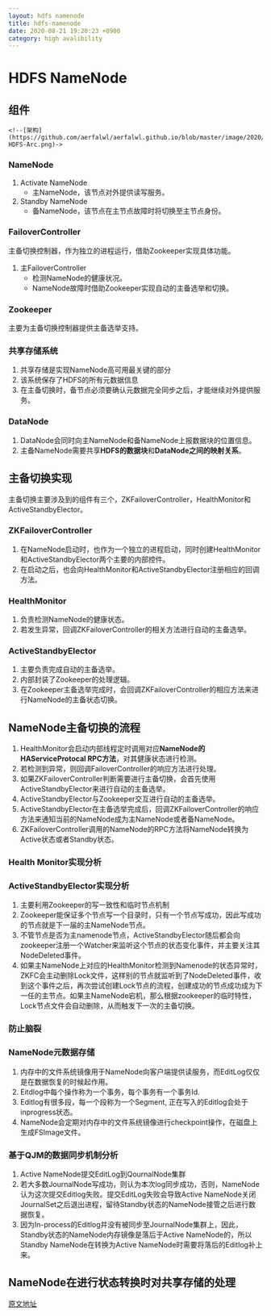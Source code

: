 ```yaml
---
layout: hdfs namenode
title: hdfs-namenode
date: 2020-08-21 19:20:23 +0900
category: high avalibility
---
```

# HDFS NameNode 

## 组件

```
<!--[架构](https://github.com/aerfalwl/aerfalwl.github.io/blob/master/image/2020/08/20200821-HDFS-Arc.png)->
```





### NameNode

1. Activate NameNode
   - 主NameNode，该节点对外提供读写服务。
2. Standby NameNode
   - 备NameNode，该节点在主节点故障时将切换至主节点身份。

###  FailoverController 

主备切换控制器，作为独立的进程运行，借助Zookeeper实现具体功能。

1. 主FailoverController
   - 检测NameNode的健康状况。
   - NameNode故障时借助Zookeeper实现自动的主备选举和切换。

### Zookeeper

主要为主备切换控制器提供主备选举支持。

### 共享存储系统

1. 共享存储是实现NameNode高可用最关键的部分
2. 该系统保存了HDFS的所有元数据信息
3. 在主备切换时，备节点必须要确认元数据完全同步之后，才能继续对外提供服务。

### DataNode

1. DataNode会同时向主NameNode和备NameNode上报数据块的位置信息。
2. 主备NameNode需要共享**HDFS的数据块**和**DataNode之间的映射关系**。



## 主备切换实现

主备切换主要涉及到的组件有三个，ZKFailoverController，HealthMonitor和ActiveStandbyElector。



### ZKFailoverController

1. 在NameNode启动时，也作为一个独立的进程启动，同时创建HealthMonitor和ActiveStandbyElector两个主要的内部控件。
2. 在启动之后，也会向HealthMonitor和ActiveStandbyElector注册相应的回调方法。

### HealthMonitor

1. 负责检测NameNode的健康状态。
2. 若发生异常，回调ZKFailoverController的相关方法进行自动的主备选举。

### ActiveStandbyElector

1. 主要负责完成自动的主备选举。
2. 内部封装了Zookeeper的处理逻辑。
3. 在Zookeeper主备选举完成时，会回调ZKFailoverController的相应方法来进行NameNode的主备状态切换。



## NameNode主备切换的流程

1. HealthMonitor会启动内部线程定时调用对应**NameNode的HAServiceProtocal RPC方法**，对其健康状态进行检测。
2. 若检测到异常，则回调FailoverController的响应方法进行处理。
3. 如果ZKFailoverController判断需要进行主备切换，会首先使用ActiveStandbyElector来进行自动的主备选举。
4. ActiveStandbyElector与Zookeeper交互进行自动的主备选举。
5. ActiveStandbyElector在主备选举完成后，回调ZKFailoverController的响应方法来通知当前的NameNode成为主NameNode或者备NameNode。
6. ZKFailoverController调用的NameNode的RPC方法将NameNode转换为Active状态或者Standby状态。

### Health Monitor实现分析

### ActiveStandbyElector实现分析

1. 主要利用Zookeeper的写一致性和临时节点机制
2. Zookeeper能保证多个节点写一个目录时，只有一个节点写成功，因此写成功的节点就是下一届的主NameNode节点。
3. 不管节点是否为主namenode节点，ActiveStandbyElector随后都会向zookeeper注册一个Watcher来监听这个节点的状态变化事件，并主要关注其NodeDeleted事件。
4. 如果主NameNode上对应的HealthMonitor检测到Namenode的状态异常时，ZKFC会主动删除Lock文件，这样别的节点就监听到了NodeDeleted事件，收到这个事件之后，再次尝试创建Lock节点的流程，创建成功的节点成功成为下一任的主节点。如果主NameNode宕机，那么根据zookeeper的临时特性，Lock节点文件会自动删除，从而触发下一次的主备切换。

### 防止脑裂

### NameNode元数据存储

1. 内存中的文件系统镜像用于NameNode向客户端提供读服务，而EditLog仅仅是在数据恢复的时候起作用。
2. Eitdlog中每个操作称为一个事务，每个事务有一个事务Id.
3. Editlog有很多段，每一个段称为一个Segment, 正在写入的Editlog会处于inprogress状态。
4. NameNode会定期对内存中的文件系统镜像进行checkpoint操作，在磁盘上生成FSImage文件。

### 基于QJM的数据同步机制分析

1. Active NameNode提交EditLog到QournalNode集群
2. 若大多数JournalNode写成功，则认为本次log同步成功，否则，NameNode认为这次提交Editlog失败。提交EditLog失败会导致Active NameNode关闭JournalSet之后退出进程，留待Standby状态的NameNode接管之后进行数据恢复。
3. 因为In-process的Editlog并没有被同步至JournalNode集群上，因此，Standby状态的NameNode内存镜像是落后于Active NameNode的，所以Standby NameNode在转换为Active NameNode时需要将落后的Editlog补上来。

## NameNode在进行状态转换时对共享存储的处理

[原文地址](https://developer.ibm.com/zh/articles/os-cn-hadoop-name-node/)





